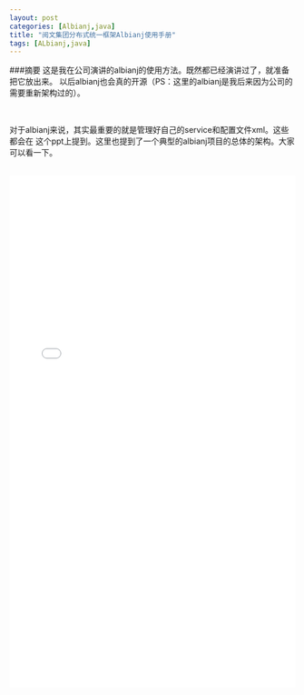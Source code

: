 ```yaml
---
layout: post
categories: [Albianj,java]
title: "阅文集团分布式统一框架Albianj使用手册"
tags: [ALbianj,java]
---
```


###摘要
这是我在公司演讲的albianj的使用方法。既然都已经演讲过了，就准备把它放出来。
以后albianj也会真的开源（PS：这里的albianj是我后来因为公司的需要重新架构过的）。

<br />

对于albianj来说，其实最重要的就是管理好自己的service和配置文件xml。这些都会在
这个ppt上提到。这里也提到了一个典型的albianj项目的总体的架构。大家可以看一下。

<br />

<center><embed src="/img/albianj.pdf" width="100%" height="900"></center> <br />
<a href=/img/albianj.pdf />


